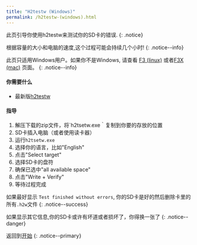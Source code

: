 ```yaml
---
title: "H2testw (Windows)"
permalink: /h2testw-(windows).html
---
```


此页引导你使用h2testw来测试你的SD卡的错误.
{: .notice}

根据容量的大小和电脑的速度,这个过程可能会持续几个小时!
{: .notice--info}

此页只适用Windows用户。如果你不是Windows, 请查看 [F3 (linux)](f3-(linux)) 或者[F3X (mac)](f3x-(mac)) 页面。
{: .notice--info}

#### 你需要什么

* 最新版[h2testw](http://www.heise.de/ct/Redaktion/bo/downloads/h2testw_1.4.zip)

#### 指导

1. 解压下载的zip文件，将`h2tsetw.exe｀复制到你要的存放的位置
2. SD卡插入电脑（或者使用读卡器）
3. 运行`h2tsetw.exe`
4. 选择你的语言，比如"English"
5. 点击"Select target"
6. 选择SD卡的盘符
7. 确保已选中"all available space"
8. 点击"Write + Verify"
9. 等待过程完成

如果最好显示 `Test finished without errors`, 你的SD卡是好的然后删除卡里的所有`.h2w`文件
{: .notice--success}

如果显示其它信息,你的SD卡或许有坏道或者损坏了，你得换一张了
{: .notice--danger}

返回到[开始](Get-Started)
{: .notice--primary}
